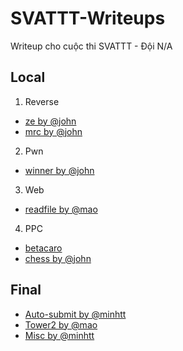 # SVATTT-Writeups
Writeup cho cuộc thi SVATTT - Đội N/A

## Local
1. Reverse
  - [ze by @john](/local/re/ze)
  - [mrc by @john](/local/re/mrc)
2. Pwn
  - [winner by @john](/local/winner)
3. Web
  - [readfile by @mao](/local/web/readfile)
4. PPC
  - [betacaro](/local/ppc/betacaro)
  - [chess by @john](/local/ppc/chess)

## Final
- [Auto-submit by @minhtt](/finals/decoy.py)
- [Tower2 by @mao](/finals/tower/tower2)
- [Misc by @minhtt](/finals/misc)